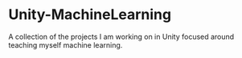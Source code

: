 # Unity-MachineLearning
A collection of the projects I am working on in Unity focused around teaching myself machine learning.
